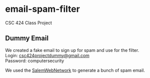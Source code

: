 # email-spam-filter
CSC 424 Class Project

## Dummy Email
We created a fake email to sign up for spam and use for the filter.<br>
Login: csc424projectdummy@gmail.com <br>
Password: computersecurity <br>

We used the [SalemWebNetwork](https://preferences.salemwebnetwork.com/) to generate a bunch of spam email.
